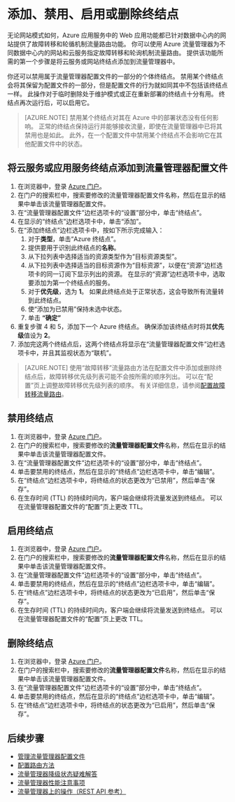 <properties
    pageTitle="在 Azure 流量管理器中管理终结点 | Azure"
    description="本文将帮助你从 Azure 流量管理器中添加、删除、启用和禁用终结点。"
    services="traffic-manager"
    documentationcenter=""
    author="kumudd"
    manager="timlt"
    editor="" />
<tags
    ms.assetid="ade2bbc2-35a7-43c5-8001-4698f7254526"
    ms.service="traffic-manager"
    ms.devlang="na"
    ms.topic="get-started-article"
    ms.tgt_pltfrm="na"
    ms.workload="infrastructure-services"
    ms.date="05/08/2017"
    wacn.date="05/31/2017"
    ms.author="kumud"
    ms.translationtype="Human Translation"
    ms.sourcegitcommit="4a18b6116e37e365e2d4c4e2d144d7588310292e"
    ms.openlocfilehash="526746bd790a6eea154e62d20aa112fd6a778b8b"
    ms.contentlocale="zh-cn"
    ms.lasthandoff="05/19/2017" />

# <a name="add-disable-enable-or-delete-endpoints"></a>添加、禁用、启用或删除终结点

无论网站模式如何，Azure 应用服务中的 Web 应用功能都已针对数据中心内的网站提供了故障转移和轮循机制流量路由功能。 你可以使用 Azure 流量管理器为不同数据中心内的网站和云服务指定故障转移和轮询机制流量路由。 提供该功能所需的第一个步骤是将云服务或网站终结点添加到流量管理器中。

你还可以禁用属于流量管理器配置文件的一部分的个体终结点。 禁用某个终结点会将其保留为配置文件的一部分，但是配置文件的行为就如同其中不包括该终结点一样。 此操作对于临时删除处于维护模式或正在重新部署的终结点十分有用。 终结点再次运行后，可以启用它。

> [AZURE.NOTE]
> 禁用某个终结点对其在 Azure 中的部署状态没有任何影响。 正常的终结点保持运行并能够接收流量，即使在流量管理器中已将其禁用也是如此。 此外，在一个配置文件中禁用某个终结点不会影响它在其他配置文件中的状态。

## <a name="to-add-a-cloud-service-or-an-app-service-endpoint-to-a-traffic-manager-profile"></a>将云服务或应用服务终结点添加到流量管理器配置文件

1. 在浏览器中，登录 [Azure 门户](http://portal.azure.cn)。
2. 在门户的搜索栏中，搜索要修改的流量管理器配置文件名称，然后在显示的结果中单击该流量管理器配置文件。
3. 在“流量管理器配置文件”边栏选项卡的“设置”部分中，单击“终结点”。
4. 在显示的“终结点”边栏选项卡中，单击“添加”。
5. 在“添加终结点”边栏选项卡中，按如下所示完成输入：
    1. 对于**类型**，单击“Azure 终结点”。
    2. 提供要用于识别此终结点的**名称**。
    3. 从下拉列表中选择适当的资源类型作为“目标资源类型”。
    4. 从下拉列表中选择适当的目标资源作为“目标资源”，以便在“资源”边栏选项卡的同一订阅下显示列出的资源。 在显示的“资源”边栏选项卡中，选取要添加为第一个终结点的服务。
    5. 对于**优先级**，选为 **1**。 如果此终结点处于正常状态，这会导致所有流量转到此终结点。
    6. 使“添加为已禁用”保持未选中状态。
    7. 单击 **“确定”**
6.    重复步骤 4 和 5，添加下一个 Azure 终结点。 确保添加该终结点时将其**优先级**值设为 **2**。
7.    添加完这两个终结点后，这两个终结点将显示在“流量管理器配置文件”边栏选项卡中，并且其监视状态为“联机”。

> [AZURE.NOTE]
> 使用“故障转移”流量路由方法在配置文件中添加或删除终结点后，故障转移优先级列表可能不会按所需的顺序列出。 可以在“配置”页上调整故障转移优先级列表的顺序。 有关详细信息，请参阅[配置故障转移流量路由](/documentation/articles/traffic-manager-configure-priority-routing-method/)。

## <a name="to-disable-an-endpoint"></a>禁用终结点

1. 在浏览器中，登录 [Azure 门户](http://portal.azure.cn)。
2. 在门户的搜索栏中，搜索要修改的**流量管理器配置文件**名称，然后在显示的结果中单击该流量管理器配置文件。
3. 在“流量管理器配置文件”边栏选项卡的“设置”部分中，单击“终结点”。 
4. 单击要禁用的终结点，然后在显示的“终结点”边栏选项卡中，单击“编辑”。
5. 在“终结点”边栏选项卡中，将终结点的状态更改为“已禁用”，然后单击“保存”。
6. 在生存时间 (TTL) 的持续时间内，客户端会继续将流量发送到终结点。 可以在流量管理器配置文件的“配置”页上更改 TTL。

## <a name="to-enable-an-endpoint"></a>启用终结点

1. 在浏览器中，登录 [Azure 门户](http://portal.azure.cn)。
2. 在门户的搜索栏中，搜索要修改的**流量管理器配置文件**名称，然后在显示的结果中单击该流量管理器配置文件。
3. 在“流量管理器配置文件”边栏选项卡的“设置”部分中，单击“终结点”。 
4. 单击要禁用的终结点，然后在显示的“终结点”边栏选项卡中，单击“编辑”。
5. 在“终结点”边栏选项卡中，将终结点的状态更改为“已启用”，然后单击“保存”。
6. 在生存时间 (TTL) 的持续时间内，客户端会继续将流量发送到终结点。 可以在流量管理器配置文件的“配置”页上更改 TTL。

## <a name="to-delete-an-endpoint"></a>删除终结点

1. 在浏览器中，登录 [Azure 门户](http://portal.azure.cn)。
2. 在门户的搜索栏中，搜索要修改的**流量管理器配置文件**名称，然后在显示的结果中单击该流量管理器配置文件。
3. 在“流量管理器配置文件”边栏选项卡的“设置”部分中，单击“终结点”。 
4. 单击要禁用的终结点，然后在显示的“终结点”边栏选项卡中，单击“编辑”。
5. 在“终结点”边栏选项卡中，将终结点的状态更改为“已启用”，然后单击“保存”。

## <a name="next-steps"></a>后续步骤

* [管理流量管理器配置文件](/documentation/articles/traffic-manager-manage-profiles/)
* [配置路由方法](/documentation/articles/traffic-manager-configure-priority-routing-method/)
* [流量管理器降级状态疑难解答](/documentation/articles/traffic-manager-troubleshooting-degraded/)
* [流量管理器性能注意事项](/documentation/articles/traffic-manager-performance-considerations/)
* [流量管理器上的操作（REST API 参考）](https://msdn.microsoft.com/zh-cn/library/hh758255.aspx)

<!--Update_Description: change to the new portal-->